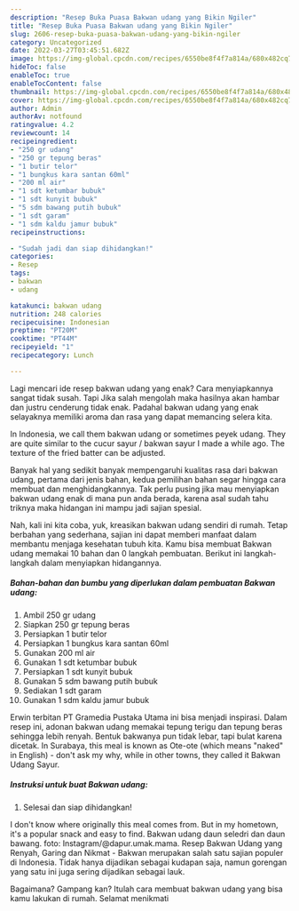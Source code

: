 ```yaml
---
description: "Resep Buka Puasa Bakwan udang yang Bikin Ngiler"
title: "Resep Buka Puasa Bakwan udang yang Bikin Ngiler"
slug: 2606-resep-buka-puasa-bakwan-udang-yang-bikin-ngiler
category: Uncategorized
date: 2022-03-27T03:45:51.682Z
image: https://img-global.cpcdn.com/recipes/6550be8f4f7a814a/680x482cq70/bakwan-udang-foto-resep-utama.jpg
hideToc: false
enableToc: true
enableTocContent: false
thumbnail: https://img-global.cpcdn.com/recipes/6550be8f4f7a814a/680x482cq70/bakwan-udang-foto-resep-utama.jpg
cover: https://img-global.cpcdn.com/recipes/6550be8f4f7a814a/680x482cq70/bakwan-udang-foto-resep-utama.jpg
author: Admin
authorAv: notfound
ratingvalue: 4.2
reviewcount: 14
recipeingredient:
- "250 gr udang"
- "250 gr tepung beras"
- "1 butir telor"
- "1 bungkus kara santan 60ml"
- "200 ml air"
- "1 sdt ketumbar bubuk"
- "1 sdt kunyit bubuk"
- "5 sdm bawang putih bubuk"
- "1 sdt garam"
- "1 sdm kaldu jamur bubuk"
recipeinstructions:

- "Sudah jadi dan siap dihidangkan!"
categories:
- Resep
tags:
- bakwan
- udang

katakunci: bakwan udang 
nutrition: 248 calories
recipecuisine: Indonesian
preptime: "PT20M"
cooktime: "PT44M"
recipeyield: "1"
recipecategory: Lunch

---
```



Lagi mencari ide resep bakwan udang yang enak? Cara menyiapkannya sangat tidak susah. Tapi Jika salah mengolah maka hasilnya akan hambar dan justru cenderung tidak enak. Padahal bakwan udang yang enak selayaknya memiliki aroma dan rasa yang dapat memancing selera kita.


In Indonesia, we call them bakwan udang or sometimes peyek udang. They are quite similar to the cucur sayur / bakwan sayur I made a while ago. The texture of the fried batter can be adjusted.

Banyak hal yang sedikit banyak mempengaruhi kualitas rasa dari bakwan udang, pertama dari jenis bahan, kedua pemilihan bahan segar hingga cara membuat dan menghidangkannya. Tak perlu pusing jika mau menyiapkan bakwan udang enak di mana pun anda berada, karena asal sudah tahu triknya maka hidangan ini mampu jadi sajian spesial.


Nah, kali ini kita coba, yuk, kreasikan bakwan udang sendiri di rumah. Tetap berbahan yang sederhana, sajian ini dapat memberi manfaat dalam membantu menjaga kesehatan tubuh kita. Kamu bisa membuat Bakwan udang memakai 10 bahan dan 0 langkah pembuatan. Berikut ini langkah-langkah dalam menyiapkan hidangannya.

<!--inarticleads1-->

##### Bahan-bahan dan bumbu yang diperlukan dalam pembuatan Bakwan udang:

1. Ambil 250 gr udang
1. Siapkan 250 gr tepung beras
1. Persiapkan 1 butir telor
1. Persiapkan 1 bungkus kara santan 60ml
1. Gunakan 200 ml air
1. Gunakan 1 sdt ketumbar bubuk
1. Persiapkan 1 sdt kunyit bubuk
1. Gunakan 5 sdm bawang putih bubuk
1. Sediakan 1 sdt garam
1. Gunakan 1 sdm kaldu jamur bubuk


Erwin terbitan PT Gramedia Pustaka Utama ini bisa menjadi inspirasi. Dalam resep ini, adonan bakwan udang memakai tepung terigu dan tepung beras sehingga lebih renyah. Bentuk bakwanya pun tidak lebar, tapi bulat karena dicetak. In Surabaya, this meal is known as Ote-ote (which means &#34;naked&#34; in English) - don&#39;t ask my why, while in other towns, they called it Bakwan Udang Sayur. 

<!--inarticleads2-->

##### Instruksi untuk buat Bakwan udang:


1. Selesai dan siap dihidangkan!

I don&#39;t know where originally this meal comes from. But in my hometown, it&#39;s a popular snack and easy to find. Bakwan udang daun seledri dan daun bawang. foto: Instagram/@dapur.umak.mama. Resep Bakwan Udang yang Renyah, Garing dan Nikmat - Bakwan merupakan salah satu sajian populer di Indonesia. Tidak hanya dijadikan sebagai kudapan saja, namun gorengan yang satu ini juga sering dijadikan sebagai lauk. 

Bagaimana? Gampang kan? Itulah cara membuat bakwan udang yang bisa kamu lakukan di rumah. Selamat menikmati
